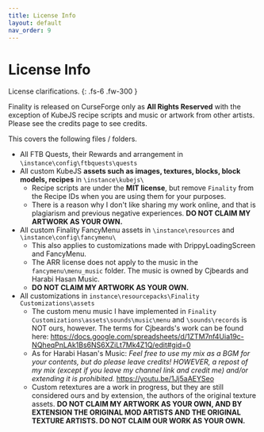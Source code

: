 ```yaml
---
title: License Info
layout: default
nav_order: 9
---
```

# License Info
License clarifications.
{: .fs-6 .fw-300 }

Finality is released on CurseForge only as **All Rights Reserved** with the exception of KubeJS recipe scripts and music or artwork from other artists. Please see the credits page to see credits.

This covers the following files / folders.
* All FTB Quests, their Rewards and arrangement in `\instance\config\ftbquests\quests`
* All custom KubeJS **assets such as images, textures, blocks, block models, recipes** in `\instance\kubejs\`
  * Recipe scripts are under the **MIT license**, but remove `Finality` from the Recipe IDs when you are using them for your purposes.
  * There is a reason why I don't like sharing my work online, and that is plagiarism and previous negative experiences. **DO NOT CLAIM MY ARTWORK AS YOUR OWN.**
* All custom Finality FancyMenu assets in `\instance\resources` and `\instance\config\fancymenu\`
  * This also applies to customizations made with DrippyLoadingScreen and FancyMenu.
  * The ARR license does not apply to the music in the `fancymenu\menu_music` folder. The music is owned by Cjbeards and Harabi Hasan Music.
  * **DO NOT CLAIM MY ARTWORK AS YOUR OWN.**
* All customizations in `instance\resourcepacks\Finality Customizations\assets`
  * The custom menu music I have implemented in `Finality Customizations\assets\sounds\music\menu` and `\sounds\records` is NOT ours, however. The terms for Cjbeards's work can be found here: https://docs.google.com/spreadsheets/d/1ZTM7nf4Uia19c-NQheqPnLAk1Bs6NS6XZiLt7Mk4Z1Q/edit#gid=0
  * As for Harabi Hasan's Music: *Feel free to use my mix as a BGM for your contents, but do please leave credits! HOWEVER, a repost of my mix (except if you leave my channel link and credit me) and/or extending it is prohibited.* https://youtu.be/1Jj5aAEYSeo
  * Custom retextures are a work in progress, but they are still considered ours and by extension, the authors of the original texture assets. **DO NOT CLAIM MY ARTWORK AS YOUR OWN, AND BY EXTENSION THE ORIGINAL MOD ARTISTS AND THE ORIGINAL TEXTURE ARTISTS. DO NOT CLAIM OUR WORK AS YOUR OWN.**